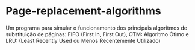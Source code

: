 # Page-replacement-algorithms
Um programa para simular o funcionamento dos principais algoritmos de substituição de páginas: FIFO (First In, First Out), OTM: Algoritmo Ótimo e LRU: (Least Recently Used ou Menos Recentemente Utilizado)
